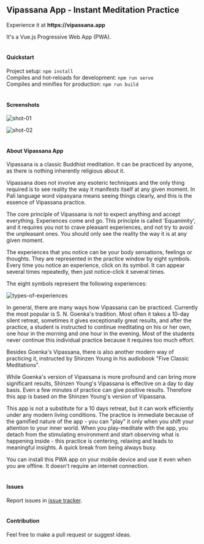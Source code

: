 ## Vipassana App - Instant Meditation Practice

Experience it at __https://vipassana.app__

It's a Vue.js Progressive Web App (PWA).
<br>
<br>

#### Quickstart

Project setup: `npm install`
<br>
Compiles and hot-reloads for development: `npm run serve`
<br>
Compiles and minifies for production: `npm run build`
<br>
<br>

#### Screenshots

![shot-01](https://vipassana.app/img/github-01.png)

![shot-02](https://vipassana.app/img/github-02.png)
<br>
<br>

#### About Vipassana App

Vipassana is a classic Buddhist meditation. It can be practiced by anyone, as there is nothing inherently religious about it.

Vipassana does not involve any esoteric techniques and the only thing required is to see reality the way it manifests itself at any given moment. In Pali language word vipasyana means seeing things clearly, and this is the essence of Vipassana practice. 

The core principle of Vipassana is not to expect anything and accept everything. Experiences come and go. This principle is called 'Equanimity', and it requires you not to crave pleasant experiences, and not try to avoid the unpleasant ones. You should only see the reality the way it is at any given moment. 

The experiences that you notice can be your body sensations, feelings or thoughts. They are represented in the practice window by eight symbols. Every time you notice an experience, click on its symbol. It can appear several times repeatedly, then just notice-click it several times.

The eight symbols represent the following experiences:

![types-of-experiences](https://vipassana.app/img/github-03.png)

In general, there are many ways how Vipassana can be practiced. Currently the most popular is S. N. Goenka's tradition. Most often it takes a 10-day silent retreat, sometimes it gives exceptionally great results, and after the practice, a student is instructed to continue meditating on his or her own, one hour in the morning and one hour in the evening. Most of the students never continue this individual practice because it requires too much effort. 

Besides Goenka's Vipassana, there is also another modern way of practicing it, instructed by Shinzen Young in his audiobook "Five Classic Meditations". 

While Goenka's version of Vipassana is more profound and can bring more significant results, Shinzen Young's Vipassana is effective on a day to day basis. Even a few minutes of practice can give positive results. Therefore this app is based on the Shinzen Young's version of Vipassana. 

This app is not a substitute for a 10 days retreat, but it can work efficiently under any modern living conditions. The practice is immediate because of the gamified nature of the app - you can "play" it only when you shift your attention to your inner world. When you play-meditate with the app, you detach from the stimulating environment and start observing what is happening inside - this practice is centering, relaxing and leads to meaningful insights. A quick break from being always busy. 

You can install this PWA app on your mobile device and use it even when you are offline. It doesn't require an internet connection. 
<br>
<br>

#### Issues

Report issues in [issue tracker](https://github.com/giekaton/vipassana-app/issues).
<br>
<br>

#### Contribution

Feel free to make a pull request or suggest ideas.
<br>
<br>
